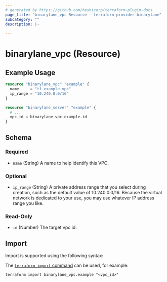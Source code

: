 ```yaml
---
# generated by https://github.com/hashicorp/terraform-plugin-docs
page_title: "binarylane_vpc Resource - terraform-provider-binarylane"
subcategory: ""
description: |-
  
---
```


# binarylane_vpc (Resource)



## Example Usage

```terraform
resource "binarylane_vpc" "example" {
  name     = "tf-example-vpc"
  ip_range = "10.240.0.0/16"
}

resource "binarylane_server" "example" {
  # ...
  vpc_id = binarylane_vpc.example.id
}
```

<!-- schema generated by tfplugindocs -->
## Schema

### Required

- `name` (String) A name to help identify this VPC.

### Optional

- `ip_range` (String) A private address range that you select during creation, such as the default value of 10.240.0.0/16. Because the virtual network is dedicated to your use, you may use whatever IP address range you like.

### Read-Only

- `id` (Number) The target vpc id.

## Import

Import is supported using the following syntax:

The [`terraform import` command](https://developer.hashicorp.com/terraform/cli/commands/import) can be used, for example:

```shell
terraform import binarylane_vpc.example "<vpc_id>"
```
